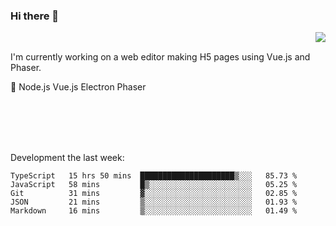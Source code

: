 ### Hi there 👋

<img align="right" src="https://github-readme-stats.vercel.app/api?username=jasonpanggo"/>

<br>
<p align="left">
I'm currently working on a web editor making H5 pages using Vue.js and Phaser.
</p>
<p align="left">
📖 Node.js Vue.js Electron Phaser
</p>
<br>
<br>
<br>
<br>

Development the last week:
<!--START_SECTION:waka-->
```text
TypeScript   15 hrs 50 mins  █████████████████████▒░░░   85.73 % 
JavaScript   58 mins         █▒░░░░░░░░░░░░░░░░░░░░░░░   05.25 % 
Git          31 mins         ▓░░░░░░░░░░░░░░░░░░░░░░░░   02.85 % 
JSON         21 mins         ▒░░░░░░░░░░░░░░░░░░░░░░░░   01.93 % 
Markdown     16 mins         ▒░░░░░░░░░░░░░░░░░░░░░░░░   01.49 % 
```
<!--END_SECTION:waka-->

<!--
**JASONPANGGO/jasonpanggo** is a ✨ _special_ ✨ repository because its `README.md` (this file) appears on your GitHub profile.

Here are some ideas to get you started:

- 🔭 I’m currently working on ...
- 🌱 I’m currently learning ...
- 👯 I’m looking to collaborate on ...
- 🤔 I’m looking for help with ...
- 💬 Ask me about ...
- 📫 How to reach me: ...
- 😄 Pronouns: ...
- ⚡ Fun fact: ...
-->
